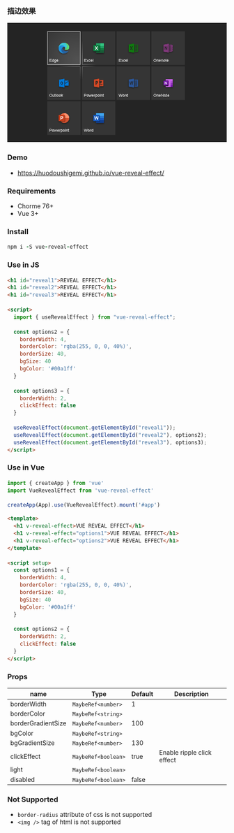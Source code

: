 ### 描边效果

![vue-reveal-effect](https://raw.githubusercontent.com/huodoushigemi/vue-reveal-effect/main/example/doc/screenshot.png)

### Demo

- https://huodoushigemi.github.io/vue-reveal-effect/

### **Requirements**

- Chorme 76+
- Vue 3+

### **Install**

```coffeescript
npm i -S vue-reveal-effect
```

### **Use in JS**

```html
<h1 id="reveal1">REVEAL EFFECT</h1>
<h1 id="reveal2">REVEAL EFFECT</h1>
<h1 id="reveal3">REVEAL EFFECT</h1>

<script>
  import { useRevealEffect } from "vue-reveal-effect";

  const options2 = {
    borderWidth: 4,
    borderColor: 'rgba(255, 0, 0, 40%)',
    borderSize: 40,
    bgSize: 40
    bgColor: '#00a1ff'
  }

  const options3 = {
    borderWidth: 2,
    clickEffect: false
  }

  useRevealEffect(document.getElementById("reveal1"));
  useRevealEffect(document.getElementById("reveal2"), options2);
  useRevealEffect(document.getElementById("reveal3"), options3);
</script>
```

### **Use in Vue**

```js
import { createApp } from 'vue'
import VueRevealEffect from 'vue-reveal-effect'

createApp(App).use(VueRevealEffect).mount('#app')
```

```html
<template>
  <h1 v-reveal-effect>VUE REVEAL EFFECT</h1>
  <h1 v-reveal-effect="options1">VUE REVEAL EFFECT</h1>
  <h1 v-reveal-effect="options2">VUE REVEAL EFFECT</h1>
</template>

<script setup>
  const options1 = {
    borderWidth: 4,
    borderColor: 'rgba(255, 0, 0, 40%)',
    borderSize: 40,
    bgSize: 40
    bgColor: '#00a1ff'
  }

  const options2 = {
    borderWidth: 2,
    clickEffect: false
  }
</script>
```

### **Props**

| name               | Type                | Default | Description                |
| ------------------ | ------------------- | ------- | -------------------------- |
| borderWidth        | `MaybeRef<number>`  | 1       |                            |
| borderColor        | `MaybeRef<string>`  |         |                            |
| borderGradientSize | `MaybeRef<number>`  | 100     |                            |
| bgColor            | `MaybeRef<string>`  |         |                            |
| bgGradientSize     | `MaybeRef<number>`  | 130     |                            |
| clickEffect        | `MaybeRef<boolean>` | true    | Enable ripple click effect |
| light              | `MaybeRef<boolean>` |         |                            |
| disabled           | `MaybeRef<boolean>` | false   |                            |

### Not Supported

- `border-radius` attribute of css is not supported
- `<img />` tag of html is not supported

